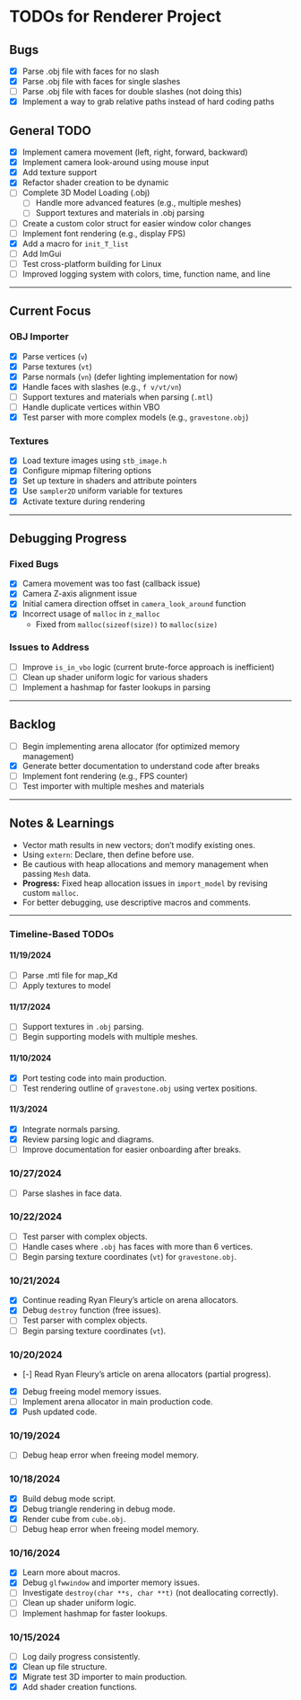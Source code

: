 # TODOs for Renderer Project

## Bugs
- [x] Parse .obj file with faces for no slash
- [x] Parse .obj file with faces for single slashes
- [ ] Parse .obj file with faces for double slashes (not doing this)
- [x] Implement a way to grab relative paths instead of hard coding paths

## General TODO
- [x] Implement camera movement (left, right, forward, backward)  
- [x] Implement camera look-around using mouse input  
- [x] Add texture support  
- [x] Refactor shader creation to be dynamic  
- [ ] Complete 3D Model Loading (.obj)  
  - [ ] Handle more advanced features (e.g., multiple meshes)  
  - [ ] Support textures and materials in .obj parsing  
- [ ] Create a custom color struct for easier window color changes  
- [ ] Implement font rendering (e.g., display FPS)  
- [x] Add a macro for `init_T_list`  
- [ ] Add ImGui
- [ ] Test cross-platform building for Linux 
- [ ] Improved logging system with colors, time, function name, and line

---

## Current Focus
### OBJ Importer
- [x] Parse vertices (`v`)  
- [x] Parse textures (`vt`)  
- [x] Parse normals (`vn`) (defer lighting implementation for now)  
- [x] Handle faces with slashes (e.g., `f v/vt/vn`)  
- [ ] Support textures and materials when parsing (`.mtl`)  
- [ ] Handle duplicate vertices within VBO  
- [x] Test parser with more complex models (e.g., `gravestone.obj`)  

### Textures
- [x] Load texture images using `stb_image.h`  
- [x] Configure mipmap filtering options  
- [x] Set up texture in shaders and attribute pointers  
- [x] Use `sampler2D` uniform variable for textures  
- [x] Activate texture during rendering  

---

## Debugging Progress
### Fixed Bugs
- [x] Camera movement was too fast (callback issue)  
- [x] Camera Z-axis alignment issue  
- [x] Initial camera direction offset in `camera_look_around` function  
- [x] Incorrect usage of `malloc` in `z_malloc`  
  - Fixed from `malloc(sizeof(size))` to `malloc(size)`  

### Issues to Address
- [ ] Improve `is_in_vbo` logic (current brute-force approach is inefficient)  
- [ ] Clean up shader uniform logic for various shaders  
- [ ] Implement a hashmap for faster lookups in parsing  

---

## Backlog
- [ ] Begin implementing arena allocator (for optimized memory management)  
- [x] Generate better documentation to understand code after breaks  
- [ ] Implement font rendering (e.g., FPS counter)  
- [ ] Test importer with multiple meshes and materials  

---

## Notes & Learnings
- Vector math results in new vectors; don’t modify existing ones.  
- Using `extern`: Declare, then define before use.  
- Be cautious with heap allocations and memory management when passing `Mesh` data.  
- **Progress:** Fixed heap allocation issues in `import_model` by revising custom `malloc`.  
- For better debugging, use descriptive macros and comments.  

---

### Timeline-Based TODOs
#### 11/19/2024  
- [ ] Parse .mtl file for map_Kd
- [ ] Apply textures to model

#### 11/17/2024  
- [ ] Support textures in `.obj` parsing.  
- [ ] Begin supporting models with multiple meshes.  

#### 11/10/2024  
- [x] Port testing code into main production.  
- [ ] Test rendering outline of `gravestone.obj` using vertex positions.  

#### 11/3/2024  
- [x] Integrate normals parsing.  
- [x] Review parsing logic and diagrams.  
- [ ] Improve documentation for easier onboarding after breaks.  

### 10/27/2024  
- [ ] Parse slashes in face data.  

### 10/22/2024  
- [ ] Test parser with complex objects.  
- [ ] Handle cases where `.obj` has faces with more than 6 vertices.  
- [ ] Begin parsing texture coordinates (`vt`) for `gravestone.obj`.  

### 10/21/2024  
- [x] Continue reading Ryan Fleury’s article on arena allocators.  
- [x] Debug `destroy` function (free issues).  
- [ ] Test parser with complex objects.  
- [ ] Begin parsing texture coordinates (`vt`).  

### 10/20/2024  
- [-] Read Ryan Fleury’s article on arena allocators (partial progress).  
- [x] Debug freeing model memory issues.  
- [ ] Implement arena allocator in main production code.  
- [x] Push updated code.  

### 10/19/2024  
- [ ] Debug heap error when freeing model memory.  

### 10/18/2024  
- [x] Build debug mode script.  
- [x] Debug triangle rendering in debug mode.  
- [x] Render cube from `cube.obj`.  
- [ ] Debug heap error when freeing model memory.  

### 10/16/2024  
- [x] Learn more about macros.  
- [x] Debug `glfwwindow` and importer memory issues.  
- [ ] Investigate `destroy(char **s, char **t)` (not deallocating correctly).  
- [ ] Clean up shader uniform logic.  
- [ ] Implement hashmap for faster lookups.  

### 10/15/2024  
- [ ] Log daily progress consistently.  
- [x] Clean up file structure.  
- [x] Migrate test 3D importer to main production.  
- [x] Add shader creation functions.
